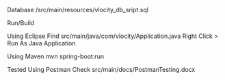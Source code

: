 Database
/src/main/resources/vlocity_db_sript.sql

Run/Build

Using Eclipse
Find src/main/java/com/vlocity/Application.java
Right Click > Run As Java Application

Using Maven
mvn spring-boot:run

Tested Using Postman
Check src/main/docs/PostmanTesting.docx
